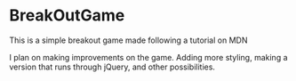 # BreakOutGame
This is a simple breakout game made following a tutorial on MDN


I plan on making improvements on the game. Adding more styling, making a version that runs through jQuery, and other possibilities. 
